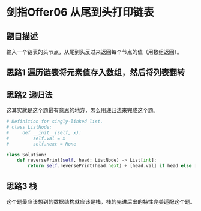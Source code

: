 # 剑指Offer06 从尾到头打印链表

## 题目描述

输入一个链表的头节点，从尾到头反过来返回每个节点的值（用数组返回）。

## 思路1 遍历链表将元素值存入数组，然后将列表翻转

## 思路2 递归法

这其实就是这个题最有意思的地方，怎么用递归法来完成这个题。

```python
# Definition for singly-linked list.
# class ListNode:
#     def __init__(self, x):
#         self.val = x
#         self.next = None

class Solution:
    def reversePrint(self, head: ListNode) -> List[int]:
        return self.reversePrint(head.next) + [head.val] if head else []
```

## 思路3 栈

这个题最应该想到的数据结构就应该是栈，栈的先进后出的特性完美适配这个题。

